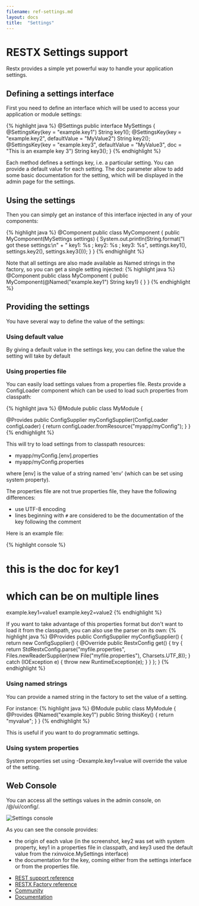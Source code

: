 ```yaml
---
filename: ref-settings.md
layout: docs
title:  "Settings"
---
```

# RESTX Settings support

Restx provides a simple yet powerful way to handle your application settings.

## Defining a settings interface

First you need to define an interface which will be used to access your application or module settings:

{% highlight java %}
@Settings
public interface MySettings {
    @SettingsKey(key = "example.key1")
    String key1();
    @SettingsKey(key = "example.key2", defaultValue = "MyValue2")
    String key2();
    @SettingsKey(key = "example.key3", defaultValue = "MyValue3",
            doc = "This is an example key 3")
    String key3();
}
{% endhighlight %}

Each method defines a settings key, i.e. a particular setting. You can provide a default value for each setting. The doc parameter allow to add some basic documentation for the setting, which will be displayed in the admin page for the settings.

## Using the settings

Then you can simply get an instance of this interface injected in any of your components:

{% highlight java %}
@Component
public class MyComponent {
    public MyComponent(MySettings settings) {
        System.out.println(String.format("I got these settings:\n" +
                " key1: %s ; key2: %s ; key3: %s",
                settings.key1(),
                settings.key2(),
                settings.key3()));
    }
}
{% endhighlight %}

Note that all settings are also made available as Named strings in the factory, so you can get a single setting injected:
{% highlight java %}
@Component
public class MyComponent {
    public MyComponent(@Named("example.key1") String key1) {
    }
}
{% endhighlight %}


## Providing the settings

You have several way to define the value of the settings:

### Using default value

By giving a default value in the settings key, you can define the value the setting will take by default

### Using properties file

You can easily load settings values from a properties file. Restx provide a ConfigLoader component which can be used to load such properties from classpath:

{% highlight java %}
@Module
public class MyModule {

  @Provides
  public ConfigSupplier myConfigSupplier(ConfigLoader configLoader) {
        return configLoader.fromResource("myapp/myConfig");
    }
}
{% endhighlight %}

This will try to load settings from to classpath resources:

- myapp/myConfig.[env].properties
- myapp/myConfig.properties

where [env] is the value of a string named 'env' (which can be set using system property).

The properties file are not true properties file, they have the following differences:

- use UTF-8 encoding
- lines beginning with `#` are considered to be the documentation of the key following the comment

Here is an example file:

{% highlight console %}
# this is the doc for key1
# which can be on multiple lines
example.key1=value1
example.key2=value2
{% endhighlight %}


If you want to take advantage of this properties format but don't want to load it from the classpath, you can also use the parser on its own:
{% highlight java %}
    @Provides
    public ConfigSupplier myConfigSupplier() {
        return new ConfigSupplier() {
            @Override
            public RestxConfig get() {
                try {
                    return StdRestxConfig.parse("myfile.properties", 
                            Files.newReaderSupplier(new File("myfile.properties"), Charsets.UTF_8));
                } catch (IOException e) {
                    throw new RuntimeException(e);
                }
            }
        };
    }
{% endhighlight %}


### Using named strings

You can provide a named string in the factory to set the value of a setting.

For instance:
{% highlight java %}
@Module
public class MyModule {
  @Provides @Named("example.key1") public String thisKey() { return "myvalue"; }
}
{% endhighlight %}

This is useful if you want to do programmatic settings.

### Using system properties

System properties set using -Dexample.key1=value will override the value of the setting.

## Web Console

You can access all the settings values in the admin console, on /@/ui/config/.

![Settings console](/images/docs/admin-config.png)

As you can see the console provides:

- the origin of each value (in the screenshot, key2 was set with system property, key1 in a properties file in classpath, and key3 used the default value from the rxinvoice.MySettings interface)
- the documentation for the key, coming either from the settings interface or from the properties file.


<div class="go-next">
	<ul>
		<li><a href="ref-core.html"><i class="icon-cloud"> </i> REST support reference</a></li>
		<li><a href="ref-factory.html"><i class="icon-cogs"> </i> RESTX Factory reference</a></li>
		<li><a href="/community/"><i class="icon-beer"> </i> Community</a></li>
		<li><a href="/docs/"><i class="icon-book"> </i> Documentation</a></li>
	</ul>	
</div>


 
